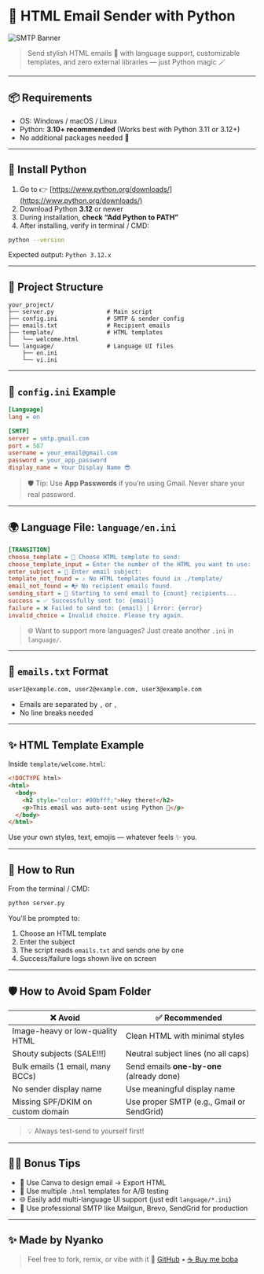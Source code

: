 # 💌 HTML Email Sender with Python

![SMTP Banner](https://media.giphy.com/media/l0MYt5jPR6QX5pnqM/giphy.gif)

> Send stylish HTML emails 📧 with language support, customizable templates, and zero external libraries — just Python magic 🪄

---

## 📦 Requirements

* OS: Windows / macOS / Linux
* Python: **3.10+ recommended** (Works best with Python 3.11 or 3.12+)
* No additional packages needed 🎉

---

## 🐍 Install Python

1. Go to 👉 [https://www.python.org/downloads/](https://www.python.org/downloads/)
2. Download Python **3.12** or newer
3. During installation, **check “Add Python to PATH”**
4. After installing, verify in terminal / CMD:

```bash
python --version
```

Expected output: `Python 3.12.x`

---

## 📁 Project Structure

```
your_project/
├── server.py               # Main script
├── config.ini              # SMTP & sender config
├── emails.txt              # Recipient emails
├── template/               # HTML templates
│   └── welcome.html
└── language/               # Language UI files
    ├── en.ini
    └── vi.ini
```

---

## 🔧 `config.ini` Example

```ini
[Language]
lang = en

[SMTP]
server = smtp.gmail.com
port = 587
username = your_email@gmail.com
password = your_app_password
display_name = Your Display Name 😎
```

> 🛡 Tip: Use **App Passwords** if you’re using Gmail. Never share your real password.

---

## 🌍 Language File: `language/en.ini`

```ini
[TRANSITION]
choose_template = 📝 Choose HTML template to send:
choose_template_input = Enter the number of the HTML you want to use:
enter_subject = 📌 Enter email subject:
template_not_found = ⚠️ No HTML templates found in ./template/
email_not_found = 📭 No recipient emails found.
sending_start = 🚀 Starting to send email to {count} recipients...
success = ✅ Successfully sent to: {email}
failure = ❌ Failed to send to: {email} | Error: {error}
invalid_choice = Invalid choice. Please try again.
```

> 🌐 Want to support more languages? Just create another `.ini` in `language/`.

---

## 📧 `emails.txt` Format

```txt
user1@example.com, user2@example.com, user3@example.com
```

* Emails are separated by `,` or `, `
* No line breaks needed

---

## ✨ HTML Template Example

Inside `template/welcome.html`:

```html
<!DOCTYPE html>
<html>
  <body>
    <h2 style="color: #00bfff;">Hey there!</h2>
    <p>This email was auto-sent using Python 🚀</p>
  </body>
</html>
```

Use your own styles, text, emojis — whatever feels ✨ you.

---

## 🚀 How to Run

From the terminal / CMD:

```bash
python server.py
```

You'll be prompted to:

1. Choose an HTML template
2. Enter the subject
3. The script reads `emails.txt` and sends one by one
4. Success/failure logs shown live on screen

---

## 🛡 How to Avoid Spam Folder

| ❌ Avoid                           | ✅ Recommended                             |
| --------------------------------- | ----------------------------------------- |
| Image-heavy or low-quality HTML   | Clean HTML with minimal styles            |
| Shouty subjects (SALE!!!)         | Neutral subject lines (no all caps)       |
| Bulk emails (1 email, many BCCs)  | Send emails **one-by-one** (already done) |
| No sender display name            | Use meaningful display name               |
| Missing SPF/DKIM on custom domain | Use proper SMTP (e.g., Gmail or SendGrid) |

> 💡 Always test-send to yourself first!

---

## 🧙‍♀️ Bonus Tips

* 👀 Use Canva to design email → Export HTML
* 🧪 Use multiple `.html` templates for A/B testing
* 🌐 Easily add multi-language UI support (just edit `language/*.ini`)
* 💼 Use professional SMTP like Mailgun, Brevo, SendGrid for production

---

## ✨ Made by Nyanko

> Feel free to fork, remix, or vibe with it 🚀
> [GitHub](https://github.com/Nyakkon) • [☕ Buy me boba](https://fe.wibu.me//img/QR.png)

